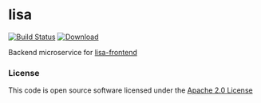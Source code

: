 # lisa

[![Build Status](https://travis-ci.org/hmrc/lisa.svg)](https://travis-ci.org/hmrc/lisa) [ ![Download](https://api.bintray.com/packages/hmrc/releases/lisa/images/download.svg) ](https://bintray.com/hmrc/releases/lisa/_latestVersion)

Backend microservice for [lisa-frontend]("http://github.com/hmrc/lisa-frontend")

### License

This code is open source software licensed under the [Apache 2.0 License]("http://www.apache.org/licenses/LICENSE-2.0.html")
